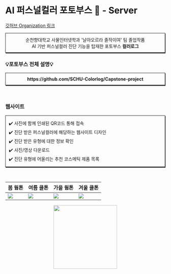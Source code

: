 # AI 퍼스널컬러 포토부스 📸 - Server

[깃허브 Organization 링크](https://github.com/SCHU-Colorlog) 
<p style="text-align: center; border: 1px solid; padding: 10px; box-shadow: 1px 2px">
순천향대학교 사물인터넷학과 '날아오르라 졸작이여' 팀 졸업작품 <br>
AI 기반 퍼스널컬러 진단 기능을 탑재한 포토부스 <b>컬러로그</b> <br>
</p>



### 💡포토부스 전체 설명💡
<p style="text-align: center; border: 1px solid; padding: 10px; box-shadow: 1px 2px">
<b>https://github.com/SCHU-Colorlog/Capstone-project</b>
</p>

<br>

### 웹사이트

<p style="text-align: left; border: 1px solid; padding: 10px; box-shadow: 1px 2px; line-height: 2">
✔️ 사진에 함께 인쇄된 QR코드 통해 접속<br>
✔️ 진단 받은 퍼스널컬러에 해당하는 웹사이트 디자인<br>
✔️ 진단 받은 유형에 대한 정보 확인<br>
✔️ 사진/영상 다운로드<br>
✔️ 진단 유형에 어울리는 추천 코스메틱 제품 목록
</p>
<br>

봄 웜톤|여름 쿨톤|가을 웜톤|겨울 쿨톤
---|---|---|---
![](https://velog.velcdn.com/images/yimethan/post/0a098d7a-d8d3-433b-9951-049ecfb95a32/image.png) | ![](https://velog.velcdn.com/images/yimethan/post/d6b1ac60-758d-493a-b2ea-d9a90ae76e85/image.png) | ![](https://velog.velcdn.com/images/yimethan/post/fbc64603-ec70-41de-a901-d6ccc3c0847e/image.png) | ![](https://velog.velcdn.com/images/yimethan/post/559445f6-a005-4cac-83fe-92ed1424d773/image.png)

<p style="text-align: center"><img src=https://velog.velcdn.com/images/yimethan/post/02aba39b-9829-4a9f-bf9e-b59cec64172f/image.png width=200></p>

<br>
